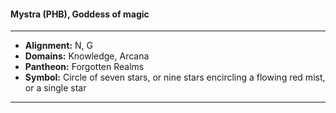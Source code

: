 #### Mystra (PHB), Goddess of magic
___

- **Alignment:** N, G
- **Domains:** Knowledge, Arcana
- **Pantheon:** Forgotten Realms
- **Symbol:** Circle of seven stars, or nine stars encircling a flowing red mist, or a single star
___
